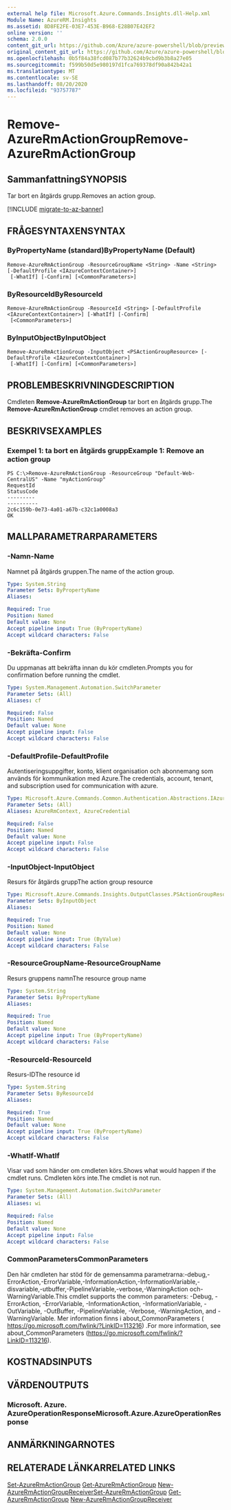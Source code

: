 ```yaml
---
external help file: Microsoft.Azure.Commands.Insights.dll-Help.xml
Module Name: AzureRM.Insights
ms.assetid: 8D8FE2FE-03E7-453E-B968-E28B07E42EF2
online version: ''
schema: 2.0.0
content_git_url: https://github.com/Azure/azure-powershell/blob/preview/src/ResourceManager/Insights/Commands.Insights/help/Remove-AzureRmActionGroup.md
original_content_git_url: https://github.com/Azure/azure-powershell/blob/preview/src/ResourceManager/Insights/Commands.Insights/help/Remove-AzureRmActionGroup.md
ms.openlocfilehash: 0b5f84a38fcd087b77b32624b9cbd9b3b8a27e05
ms.sourcegitcommit: f599b50d5e980197d1fca769378df90a842b42a1
ms.translationtype: MT
ms.contentlocale: sv-SE
ms.lasthandoff: 08/20/2020
ms.locfileid: "93757787"
---
```

# <span data-ttu-id="4be26-101">Remove-AzureRmActionGroup</span><span class="sxs-lookup"><span data-stu-id="4be26-101">Remove-AzureRmActionGroup</span></span>

## <span data-ttu-id="4be26-102">Sammanfattning</span><span class="sxs-lookup"><span data-stu-id="4be26-102">SYNOPSIS</span></span>
<span data-ttu-id="4be26-103">Tar bort en åtgärds grupp.</span><span class="sxs-lookup"><span data-stu-id="4be26-103">Removes an action group.</span></span>

[!INCLUDE [migrate-to-az-banner](../../includes/migrate-to-az-banner.md)]

## <span data-ttu-id="4be26-104">FRÅGESYNTAXEN</span><span class="sxs-lookup"><span data-stu-id="4be26-104">SYNTAX</span></span>

### <span data-ttu-id="4be26-105">ByPropertyName (standard)</span><span class="sxs-lookup"><span data-stu-id="4be26-105">ByPropertyName (Default)</span></span>
```
Remove-AzureRmActionGroup -ResourceGroupName <String> -Name <String> [-DefaultProfile <IAzureContextContainer>]
 [-WhatIf] [-Confirm] [<CommonParameters>]
```

### <span data-ttu-id="4be26-106">ByResourceId</span><span class="sxs-lookup"><span data-stu-id="4be26-106">ByResourceId</span></span>
```
Remove-AzureRmActionGroup -ResourceId <String> [-DefaultProfile <IAzureContextContainer>] [-WhatIf] [-Confirm]
 [<CommonParameters>]
```

### <span data-ttu-id="4be26-107">ByInputObject</span><span class="sxs-lookup"><span data-stu-id="4be26-107">ByInputObject</span></span>
```
Remove-AzureRmActionGroup -InputObject <PSActionGroupResource> [-DefaultProfile <IAzureContextContainer>]
 [-WhatIf] [-Confirm] [<CommonParameters>]
```

## <span data-ttu-id="4be26-108">PROBLEMBESKRIVNING</span><span class="sxs-lookup"><span data-stu-id="4be26-108">DESCRIPTION</span></span>
<span data-ttu-id="4be26-109">Cmdleten **Remove-AzureRmActionGroup** tar bort en åtgärds grupp.</span><span class="sxs-lookup"><span data-stu-id="4be26-109">The **Remove-AzureRmActionGroup** cmdlet removes an action group.</span></span>

## <span data-ttu-id="4be26-110">BESKRIVS</span><span class="sxs-lookup"><span data-stu-id="4be26-110">EXAMPLES</span></span>

### <span data-ttu-id="4be26-111">Exempel 1: ta bort en åtgärds grupp</span><span class="sxs-lookup"><span data-stu-id="4be26-111">Example 1: Remove an action group</span></span>
```
PS C:\>Remove-AzureRmActionGroup -ResourceGroup "Default-Web-CentralUS" -Name "myActionGroup"
RequestId                                                                                                    StatusCode
---------                                                                                                    ----------
2c6c159b-0e73-4a01-a67b-c32c1a0008a3                                                                                 OK
```

## <span data-ttu-id="4be26-112">MALLPARAMETRAR</span><span class="sxs-lookup"><span data-stu-id="4be26-112">PARAMETERS</span></span>

### <span data-ttu-id="4be26-113">-Namn</span><span class="sxs-lookup"><span data-stu-id="4be26-113">-Name</span></span>
<span data-ttu-id="4be26-114">Namnet på åtgärds gruppen.</span><span class="sxs-lookup"><span data-stu-id="4be26-114">The name of the action group.</span></span>

```yaml
Type: System.String
Parameter Sets: ByPropertyName
Aliases: 

Required: True
Position: Named
Default value: None
Accept pipeline input: True (ByPropertyName)
Accept wildcard characters: False
```

### <span data-ttu-id="4be26-115">-Bekräfta</span><span class="sxs-lookup"><span data-stu-id="4be26-115">-Confirm</span></span>
<span data-ttu-id="4be26-116">Du uppmanas att bekräfta innan du kör cmdleten.</span><span class="sxs-lookup"><span data-stu-id="4be26-116">Prompts you for confirmation before running the cmdlet.</span></span>

```yaml
Type: System.Management.Automation.SwitchParameter
Parameter Sets: (All)
Aliases: cf

Required: False
Position: Named
Default value: None
Accept pipeline input: False
Accept wildcard characters: False
```

### <span data-ttu-id="4be26-117">-DefaultProfile</span><span class="sxs-lookup"><span data-stu-id="4be26-117">-DefaultProfile</span></span>
<span data-ttu-id="4be26-118">Autentiseringsuppgifter, konto, klient organisation och abonnemang som används för kommunikation med Azure.</span><span class="sxs-lookup"><span data-stu-id="4be26-118">The credentials, account, tenant, and subscription used for communication with azure.</span></span>

```yaml
Type: Microsoft.Azure.Commands.Common.Authentication.Abstractions.IAzureContextContainer
Parameter Sets: (All)
Aliases: AzureRmContext, AzureCredential

Required: False
Position: Named
Default value: None
Accept pipeline input: False
Accept wildcard characters: False
```

### <span data-ttu-id="4be26-119">-InputObject</span><span class="sxs-lookup"><span data-stu-id="4be26-119">-InputObject</span></span>
<span data-ttu-id="4be26-120">Resurs för åtgärds grupp</span><span class="sxs-lookup"><span data-stu-id="4be26-120">The action group resource</span></span>

```yaml
Type: Microsoft.Azure.Commands.Insights.OutputClasses.PSActionGroupResource
Parameter Sets: ByInputObject
Aliases: 

Required: True
Position: Named
Default value: None
Accept pipeline input: True (ByValue)
Accept wildcard characters: False
```

### <span data-ttu-id="4be26-121">-ResourceGroupName</span><span class="sxs-lookup"><span data-stu-id="4be26-121">-ResourceGroupName</span></span>
<span data-ttu-id="4be26-122">Resurs gruppens namn</span><span class="sxs-lookup"><span data-stu-id="4be26-122">The resource group name</span></span>

```yaml
Type: System.String
Parameter Sets: ByPropertyName
Aliases: 

Required: True
Position: Named
Default value: None
Accept pipeline input: True (ByPropertyName)
Accept wildcard characters: False
```

### <span data-ttu-id="4be26-123">-ResourceId</span><span class="sxs-lookup"><span data-stu-id="4be26-123">-ResourceId</span></span>
<span data-ttu-id="4be26-124">Resurs-ID</span><span class="sxs-lookup"><span data-stu-id="4be26-124">The resource id</span></span>

```yaml
Type: System.String
Parameter Sets: ByResourceId
Aliases: 

Required: True
Position: Named
Default value: None
Accept pipeline input: True (ByPropertyName)
Accept wildcard characters: False
```

### <span data-ttu-id="4be26-125">-WhatIf</span><span class="sxs-lookup"><span data-stu-id="4be26-125">-WhatIf</span></span>
<span data-ttu-id="4be26-126">Visar vad som händer om cmdleten körs.</span><span class="sxs-lookup"><span data-stu-id="4be26-126">Shows what would happen if the cmdlet runs.</span></span> <span data-ttu-id="4be26-127">Cmdleten körs inte.</span><span class="sxs-lookup"><span data-stu-id="4be26-127">The cmdlet is not run.</span></span>

```yaml
Type: System.Management.Automation.SwitchParameter
Parameter Sets: (All)
Aliases: wi

Required: False
Position: Named
Default value: None
Accept pipeline input: False
Accept wildcard characters: False
```

### <span data-ttu-id="4be26-128">CommonParameters</span><span class="sxs-lookup"><span data-stu-id="4be26-128">CommonParameters</span></span>
<span data-ttu-id="4be26-129">Den här cmdleten har stöd för de gemensamma parametrarna:-debug,-ErrorAction,-ErrorVariable,-InformationAction,-InformationVariable,-disvariable,-utbuffer,-PipelineVariable,-verbose,-WarningAction och-WarningVariable.</span><span class="sxs-lookup"><span data-stu-id="4be26-129">This cmdlet supports the common parameters: -Debug, -ErrorAction, -ErrorVariable, -InformationAction, -InformationVariable, -OutVariable, -OutBuffer, -PipelineVariable, -Verbose, -WarningAction, and -WarningVariable.</span></span> <span data-ttu-id="4be26-130">Mer information finns i about_CommonParameters ( https://go.microsoft.com/fwlink/?LinkID=113216) .</span><span class="sxs-lookup"><span data-stu-id="4be26-130">For more information, see about_CommonParameters (https://go.microsoft.com/fwlink/?LinkID=113216).</span></span>

## <span data-ttu-id="4be26-131">KOSTNADS</span><span class="sxs-lookup"><span data-stu-id="4be26-131">INPUTS</span></span>

## <span data-ttu-id="4be26-132">VÄRDEN</span><span class="sxs-lookup"><span data-stu-id="4be26-132">OUTPUTS</span></span>

### <span data-ttu-id="4be26-133">Microsoft. Azure. AzureOperationResponse</span><span class="sxs-lookup"><span data-stu-id="4be26-133">Microsoft.Azure.AzureOperationResponse</span></span>

## <span data-ttu-id="4be26-134">ANMÄRKNINGAR</span><span class="sxs-lookup"><span data-stu-id="4be26-134">NOTES</span></span>

## <span data-ttu-id="4be26-135">RELATERADE LÄNKAR</span><span class="sxs-lookup"><span data-stu-id="4be26-135">RELATED LINKS</span></span>

<span data-ttu-id="4be26-136">[Set-AzureRmActionGroup](./Set-AzureRmActionGroup.md) 
 [Get-AzureRmActionGroup](./Get-AzureRmActionGroup.md) 
 [New-AzureRmActionGroupReceiver](./AzureRmActionGroupReceiver.md)</span><span class="sxs-lookup"><span data-stu-id="4be26-136">[Set-AzureRmActionGroup](./Set-AzureRmActionGroup.md)
[Get-AzureRmActionGroup](./Get-AzureRmActionGroup.md)
[New-AzureRmActionGroupReceiver](./AzureRmActionGroupReceiver.md)</span></span>
